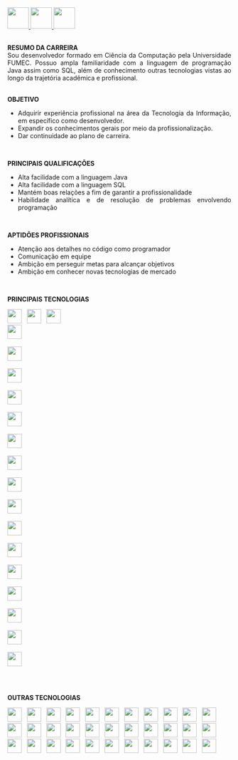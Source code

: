 <a href="https://github.com/Edd002">
  <img src="https://cdn-icons-png.flaticon.com/512/733/733609.png" width="48px" height="48px">
</a>

<a href="mailto:edduarddollima@gmail.com">
  <img src="https://cdn-icons-png.flaticon.com/512/331/331389.png" width="48px" height="48px">
</a>

<a href="https://www.linkedin.com/in/eduardo-augusto-lima-pereira/">
  <img src="https://cdn-icons-png.flaticon.com/512/1384/1384014.png" width="48px" height="48px">
</a>

<br />
<br />

<div align="justify">
 
**RESUMO DA CARREIRA**
<br />
  Sou desenvolvedor formado em Ciência da Computação pela Universidade FUMEC. Possuo ampla familiaridade com a linguagem de programação Java assim como SQL, além de conhecimento outras tecnologias vistas ao longo da trajetória acadêmica e profissional.
<br /><br />

**OBJETIVO**
  - Adquirir experiência profissional na área da Tecnologia da Informação, em específico como desenvolvedor.
  - Expandir os conhecimentos gerais por meio da profissionalização.
  - Dar continuidade ao plano de carreira.
<br />

**PRINCIPAIS QUALIFICAÇÕES**
  - Alta facilidade com a linguagem Java
  - Alta facilidade com a linguagem SQL
  - Mantém boas relações a fim de garantir a profissionalidade
  - Habilidade analítica e de resolução de problemas envolvendo programação
<br />

**APTIDÕES PROFISSIONAIS**
- Atenção aos detalhes no código como programador
- Comunicação em equipe
- Ambição em perseguir metas para alcançar objetivos
- Ambição em conhecer novas tecnologias de mercado

</div>

<br />

**PRINCIPAIS TECNOLOGIAS**

<code><a href="https://www.java.com/pt-BR/" rel="nofollow"><img height="32" src="https://cdn.iconscout.com/icon/free/png-512/java-60-1174953.png"></a></code>
&nbsp;
<code><a href="https://www.java.com/pt-BR/" rel="nofollow"><img height="32" src="https://cdn.iconscout.com/icon/free/png-512/mysql-12-556000.png"></a></code>
&nbsp;
<code><a href="https://www.java.com/pt-BR/" rel="nofollow"><img height="32" src="https://cdn.icon-icons.com/icons2/2415/PNG/512/postgresql_plain_wordmark_logo_icon_146390.png"></a></code>
&nbsp;
<code>
<img height="32" src="https://cdn.iconscout.com/icon/free/png-512/github-84-436555.png">
</code>
&nbsp;
<code>
<img height="32" src="https://cdn.iconscout.com/icon/free/png-256/eclipse-14-282371.png">
</code>
&nbsp;
<code>
<img height="32" src="https://cdn.iconscout.com/icon/free/png-256/spring-16-283031.png">
</code>
&nbsp;
<code>
<img height="32" src="https://avatars0.githubusercontent.com/u/7658037?v=3&s=200">
</code>
&nbsp;
<code>
<img height="32" src="https://upload.wikimedia.org/wikipedia/commons/thumb/9/9a/Visual_Studio_Code_1.35_icon.svg/512px-Visual_Studio_Code_1.35_icon.svg.png">
</code>
&nbsp;
<code>
<img height="32" src="https://cdn.iconscout.com/icon/free/png-256/flutter-2038877-1720090.png">
</code>
&nbsp;
<code>
<img height="32" src="https://upload.wikimedia.org/wikipedia/commons/7/7e/Dart-logo.png">
</code>
&nbsp;
<code>
<img height="32" src="https://cdn-icons-png.flaticon.com/512/5968/5968267.png">
</code>
&nbsp;
<code>
<img height="32" src="https://cdn-icons-png.flaticon.com/512/5968/5968242.png">
</code>
&nbsp;
<code>
<img height="32" src="https://cdn.iconscout.com/icon/free/png-512/javascript-2038874-1720087.png">
</code>
&nbsp;
<code>
<img height="32" src="https://cdn.iconscout.com/icon/free/png-256/bootstrap-6-1175203.png">
</code>
&nbsp;
<code>
<img height="32" src="https://cdn.iconscout.com/icon/premium/png-256-thumb/json-file-2330566-1950407.png">
</code>
&nbsp;
<code>
<img height="32" src="https://user-images.githubusercontent.com/2676579/34940598-17cc20f0-f9be-11e7-8c6d-f0190d502d64.png">
</code>
&nbsp;
<code>
<img height="32" src="https://cdn.iconscout.com/icon/free/png-256/linux-21-1174928.png">
</code>
&nbsp;
<code>
<img height="32" src="https://cdn.iconscout.com/icon/free/png-256/jira-282222.png">
</code>
&nbsp;
<code>
<img height="32" src="https://user-images.githubusercontent.com/10860815/86916754-6b0c9380-c167-11ea-901b-78571ad4065d.png">
</code>

<br />
<br />

**OUTRAS TECNOLOGIAS**

<code><img height="32" src="https://cdn.iconscout.com/icon/free/png-512/sql-4-190807.png"></code>
&nbsp;
<code><img height="32" src="https://cdn.iconscout.com/icon/free/png-512/c-57-1175191.png"></code>
&nbsp;
<code><img height="32" src="https://cdn.iconscout.com/icon/free/png-512/c-sharp-2-569585.png"></code>
&nbsp;
<code><img height="32" src="https://cdn.iconscout.com/icon/free/png-512/python-2-226051.png"></code>
&nbsp;
<code><img height="32" src="https://upload.wikimedia.org/wikipedia/commons/thumb/3/38/Jupyter_logo.svg/207px-Jupyter_logo.svg.png"></code>
&nbsp;
<code><img height="32" src="https://upload.wikimedia.org/wikipedia/commons/thumb/d/d5/UML_logo.svg/512px-UML_logo.svg.png"></code>
&nbsp;
<code><img height="32" src="https://cdn.iconscout.com/icon/free/png-256/subversion-3521748-2945192.png"></code>
&nbsp;
<code><img height="32" src="https://cdn-icons-png.flaticon.com/512/919/919853.png"></code>
&nbsp;
<code><img height="32" src="https://cdn-icons-png.flaticon.com/512/873/873120.png"></code>
&nbsp;
<code><img height="32" src="https://cdn.icon-icons.com/icons2/2107/PNG/512/file_type_firebase_icon_130606.png"></code>
&nbsp;
<code><img height="32" src="https://cdn.iconscout.com/icon/free/png-512/nodejs-6-569582.png"></code>
&nbsp;
<code><img height="32" src="https://cdn.iconscout.com/icon/free/png-512/angularjs-3-1175272.png"></code>
&nbsp;
<code><img height="32" src="https://cdn.iconscout.com/icon/free/png-256/jquery-10-1175155.png"></code>
&nbsp;
<code><img height="32" src="https://cdn.iconscout.com/icon/free/png-512/php-27-226042.png"></code>
&nbsp;
<code><img height="32" src="https://static1.smartbear.co/soapui/media/images/stories/homepage/features/soapui-logo.png"></code>
&nbsp;
<code><img height="32" src="https://cdn.iconscout.com/icon/free/png-512/microsoft-office-722717.png"></code>
&nbsp;
<code><img height="32" src="https://upload.wikimedia.org/wikipedia/commons/thumb/c/c9/Power_bi_logo_black.svg/512px-Power_bi_logo_black.svg.png"></code>
&nbsp;
<code><img height="32" src="https://upload.wikimedia.org/wikipedia/commons/thumb/9/98/Apache_NetBeans_Logo.svg/416px-Apache_NetBeans_Logo.svg.png"></code>
&nbsp;
<code><img height="32" src="https://cdn.iconscout.com/icon/free/png-256/tomcat-2-1175085.png"></code>
&nbsp;
<code><img height="32" src="https://design.jboss.org/wildfly/logo/final/wildfly_icon_256px.png"></code>
&nbsp;
<code><img height="32" src="https://upload.wikimedia.org/wikipedia/commons/thumb/2/2f/Apache-Ant-logo.svg/320px-Apache-Ant-logo.svg.png"></code>
&nbsp;
<code><img height="32" src="https://cdn.iconscout.com/icon/free/png-256/ionic-5-1175017.png"></code>
&nbsp;
<code><img height="32" src="https://cdn.iconscout.com/icon/free/png-512/typescript-1174965.png"></code>
&nbsp;
<code><img height="32" src="https://cdn.iconscout.com/icon/free/png-256/android-247-1175275.png"></code>
&nbsp;
<code><img height="32" src="https://cdn.iconscout.com/icon/free/png-256/android-studio-3251591-2724643.png"></code>
&nbsp;
<code><img height="32" src="https://cdn.iconscout.com/icon/free/png-256/kotlin-2038873-1720086.png"></code>
&nbsp;
<code><img height="32" src="https://cdn.iconscout.com/icon/free/png-256/apple-263-202445.png"></code>
&nbsp;
<code><img height="32" src="https://upload.wikimedia.org/wikipedia/en/0/0c/Xcode_icon.png"></code>
&nbsp;
<code><img height="32" src="https://cdn.iconscout.com/icon/free/png-256/swift-21-1175088.png"></code>
&nbsp;
<code><img height="32" src="https://cdn.iconscout.com/icon/free/png-256/xml-file-2330558-1950399.png"></code>
&nbsp;
<code><img height="32" src="https://cdn.iconscout.com/icon/premium/png-256-thumb/miro-3567784-2984008.png"></code>
&nbsp;
<code><img height="32" src="https://cdn.iconscout.com/icon/free/png-256/virtualbox-282903.png"></code>
&nbsp;
<code><img height="32" src="https://e7.pngegg.com/pngimages/305/131/png-clipart-redmine-installation-issue-tracking-system-project-management-open-source-software-github-logo-project-management.png"></code>
